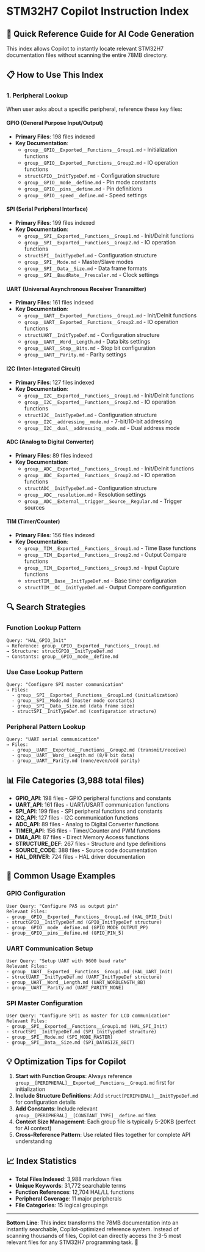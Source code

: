 # STM32H7 Copilot Instruction Index

## 🎯 **Quick Reference Guide for AI Code Generation**

This index allows Copilot to instantly locate relevant STM32H7 documentation files without scanning the entire 78MB directory.

## 📋 **How to Use This Index**

### **1. Peripheral Lookup**
When user asks about a specific peripheral, reference these key files:

#### **GPIO (General Purpose Input/Output)**
- **Primary Files**: 198 files indexed
- **Key Documentation**:
  - `group__GPIO__Exported__Functions__Group1.md` - Initialization functions
  - `group__GPIO__Exported__Functions__Group2.md` - IO operation functions  
  - `structGPIO__InitTypeDef.md` - Configuration structure
  - `group__GPIO__mode__define.md` - Pin mode constants
  - `group__GPIO__pins__define.md` - Pin definitions
  - `group__GPIO__speed__define.md` - Speed settings

#### **SPI (Serial Peripheral Interface)**
- **Primary Files**: 199 files indexed
- **Key Documentation**:
  - `group__SPI__Exported__Functions__Group1.md` - Init/DeInit functions
  - `group__SPI__Exported__Functions__Group2.md` - IO operation functions
  - `structSPI__InitTypeDef.md` - Configuration structure
  - `group__SPI__Mode.md` - Master/Slave modes
  - `group__SPI__Data__Size.md` - Data frame formats
  - `group__SPI__BaudRate__Prescaler.md` - Clock settings

#### **UART (Universal Asynchronous Receiver Transmitter)**  
- **Primary Files**: 161 files indexed
- **Key Documentation**:
  - `group__UART__Exported__Functions__Group1.md` - Init/DeInit functions
  - `group__UART__Exported__Functions__Group2.md` - IO operation functions
  - `structUART__InitTypeDef.md` - Configuration structure
  - `group__UART__Word__Length.md` - Data bits settings
  - `group__UART__Stop__Bits.md` - Stop bit configuration
  - `group__UART__Parity.md` - Parity settings

#### **I2C (Inter-Integrated Circuit)**
- **Primary Files**: 127 files indexed  
- **Key Documentation**:
  - `group__I2C__Exported__Functions__Group1.md` - Init/DeInit functions
  - `group__I2C__Exported__Functions__Group2.md` - IO operation functions
  - `structI2C__InitTypeDef.md` - Configuration structure
  - `group__I2C__addressing__mode.md` - 7-bit/10-bit addressing
  - `group__I2C__dual__addressing__mode.md` - Dual address mode

#### **ADC (Analog to Digital Converter)**
- **Primary Files**: 89 files indexed
- **Key Documentation**:
  - `group__ADC__Exported__Functions__Group1.md` - Init/DeInit functions  
  - `group__ADC__Exported__Functions__Group2.md` - IO operation functions
  - `structADC__InitTypeDef.md` - Configuration structure
  - `group__ADC__resolution.md` - Resolution settings
  - `group__ADC__External__trigger__Source__Regular.md` - Trigger sources

#### **TIM (Timer/Counter)**
- **Primary Files**: 156 files indexed
- **Key Documentation**:
  - `group__TIM__Exported__Functions__Group1.md` - Time Base functions
  - `group__TIM__Exported__Functions__Group2.md` - Output Compare functions
  - `group__TIM__Exported__Functions__Group3.md` - Input Capture functions
  - `structTIM__Base__InitTypeDef.md` - Base timer configuration
  - `structTIM__OC__InitTypeDef.md` - Output Compare configuration

## 🔍 **Search Strategies**

### **Function Lookup Pattern**
```
Query: "HAL_GPIO_Init"
→ Reference: group__GPIO__Exported__Functions__Group1.md
→ Structure: structGPIO__InitTypeDef.md
→ Constants: group__GPIO__mode__define.md
```

### **Use Case Lookup Pattern**  
```
Query: "Configure SPI master communication"
→ Files: 
  - group__SPI__Exported__Functions__Group1.md (initialization)
  - group__SPI__Mode.md (master mode constants)
  - group__SPI__Data__Size.md (data frame size)
  - structSPI__InitTypeDef.md (configuration structure)
```

### **Peripheral Pattern Lookup**
```
Query: "UART serial communication"
→ Files:
  - group__UART__Exported__Functions__Group2.md (transmit/receive)
  - group__UART__Word__Length.md (8/9 bit data)
  - group__UART__Parity.md (none/even/odd parity)
```

## 📊 **File Categories (3,988 total files)**

- **GPIO_API**: 198 files - GPIO peripheral functions and constants
- **UART_API**: 161 files - UART/USART communication functions  
- **SPI_API**: 199 files - SPI peripheral functions and constants
- **I2C_API**: 127 files - I2C communication functions
- **ADC_API**: 89 files - Analog to Digital Converter functions
- **TIMER_API**: 156 files - Timer/Counter and PWM functions
- **DMA_API**: 87 files - Direct Memory Access functions
- **STRUCTURE_DEF**: 267 files - Structure and type definitions
- **SOURCE_CODE**: 388 files - Source code documentation
- **HAL_DRIVER**: 724 files - HAL driver documentation

## 🚀 **Common Usage Examples**

### **GPIO Configuration**
```
User Query: "Configure PA5 as output pin"
Relevant Files:
- group__GPIO__Exported__Functions__Group1.md (HAL_GPIO_Init)
- structGPIO__InitTypeDef.md (GPIO_InitTypeDef structure)  
- group__GPIO__mode__define.md (GPIO_MODE_OUTPUT_PP)
- group__GPIO__pins__define.md (GPIO_PIN_5)
```

### **UART Communication Setup**
```
User Query: "Setup UART with 9600 baud rate"
Relevant Files:
- group__UART__Exported__Functions__Group1.md (HAL_UART_Init)
- structUART__InitTypeDef.md (UART_InitTypeDef structure)
- group__UART__Word__Length.md (UART_WORDLENGTH_8B)
- group__UART__Parity.md (UART_PARITY_NONE)
```

### **SPI Master Configuration**
```
User Query: "Configure SPI1 as master for LCD communication"  
Relevant Files:
- group__SPI__Exported__Functions__Group1.md (HAL_SPI_Init)
- structSPI__InitTypeDef.md (SPI_InitTypeDef structure)
- group__SPI__Mode.md (SPI_MODE_MASTER)
- group__SPI__Data__Size.md (SPI_DATASIZE_8BIT)
```

## 💡 **Optimization Tips for Copilot**

1. **Start with Function Groups**: Always reference `group__[PERIPHERAL]__Exported__Functions__Group1.md` first for initialization
2. **Include Structure Definitions**: Add `struct[PERIPHERAL]__InitTypeDef.md` for configuration details
3. **Add Constants**: Include relevant `group__[PERIPHERAL]__[CONSTANT_TYPE]__define.md` files
4. **Context Size Management**: Each group file is typically 5-20KB (perfect for AI context)
5. **Cross-Reference Pattern**: Use related files together for complete API understanding

## 📈 **Index Statistics**

- **Total Files Indexed**: 3,988 markdown files
- **Unique Keywords**: 31,772 searchable terms
- **Function References**: 12,704 HAL/LL functions
- **Peripheral Coverage**: 11 major peripherals
- **File Categories**: 15 logical groupings

---

**Bottom Line**: This index transforms the 78MB documentation into an instantly searchable, Copilot-optimized reference system. Instead of scanning thousands of files, Copilot can directly access the 3-5 most relevant files for any STM32H7 programming task. 🎯
